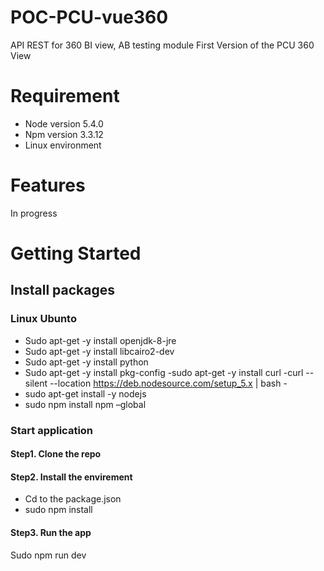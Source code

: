 # POC-PCU-vue360
API REST for 360 BI view, AB testing module
First Version of the PCU 360 View
# Requirement
- Node version 5.4.0 
- Npm version 3.3.12
- Linux environment
# Features
In progress
# Getting Started
   ## Install packages
### Linux Ubunto
- Sudo apt-get -y install openjdk-8-jre
- Sudo apt-get -y install libcairo2-dev
- Sudo apt-get -y install python
- Sudo apt-get -y install pkg-config
-sudo apt-get -y install curl
-curl --silent --location https://deb.nodesource.com/setup_5.x | bash -
- sudo apt-get install -y nodejs
- sudo npm install npm –global
### Start application
#### Step1. Clone the repo 
#### Step2. Install the envirement
- Cd to the package.json
- sudo npm install
#### Step3. Run the app
Sudo npm run dev
